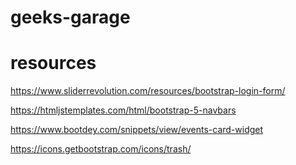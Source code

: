 # geeks-garage


# resources
https://www.sliderrevolution.com/resources/bootstrap-login-form/

https://htmljstemplates.com/html/bootstrap-5-navbars

https://www.bootdey.com/snippets/view/events-card-widget

https://icons.getbootstrap.com/icons/trash/

